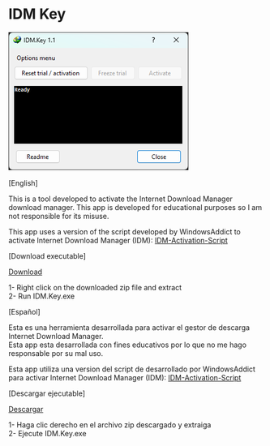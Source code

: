 # IDM Key

![IDM Key](image.png)

[English]  

This is a tool developed to activate the Internet Download Manager download manager.
This app is developed for educational purposes so I am not responsible for its misuse.

This app uses a version of the script developed by WindowsAddict to activate Internet Download Manager (IDM): [IDM-Activation-Script](https://github.com/WindowsAddict/IDM-Activation-Script)

[Download executable]

[Download ](https://github.com/CrisMod/IDM-Key/releases/download/Build/IDM.Key.zip)

1- Right click on the downloaded zip file and extract  
2- Run IDM.Key.exe

[Español]  

Esta es una herramienta desarrollada para activar el gestor de descarga Internet Download Manager.  
Esta app esta desarrollada con fines educativos por lo que no me hago responsable por su mal uso.

Esta app utiliza una version del script de desarrollado por WindowsAddict para activar Internet Download Manager (IDM): [IDM-Activation-Script](https://github.com/WindowsAddict/IDM-Activation-Script)

[Descargar ejecutable]

[Descargar](https://github.com/CrisMod/IDM-Key/releases/download/Build/IDM.Key.zip)

1- Haga clic derecho en el archivo zip descargado y extraiga  
2- Ejecute IDM.Key.exe


